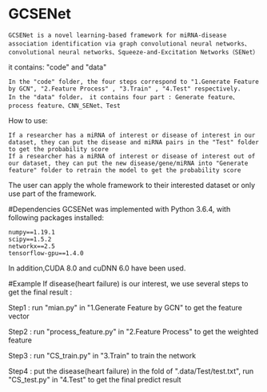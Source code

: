 ﻿# GCSENet

    GCSENet is a novel learning-based framework for miRNA-disease association identification via graph convolutional neural networks、convolutional neural networks、Squeeze-and-Excitation Networks（SENet）

it contains: "code" and "data"

    In the "code" folder, the four steps correspond to "1.Generate Feature by GCN", "2.Feature Process" , "3.Train" , "4.Test" respectively.
    In the "data" folder， it contains four part : Generate feature、process feature、CNN_SENet、Test
How to use:

    If a researcher has a miRNA of interest or disease of interest in our dataset, they can put the disease and miRNA pairs in the "Test" folder to get the probability score
    If a researcher has a miRNA of interest or disease of interest out of our dataset, they can put the new disease/gene/miRNA into "Generate feature" folder to retrain the model to get the probability score

The user can apply the whole framework to their interested dataset or only use part of the framework.

#Dependencies
GCSENet was implemented with Python 3.6.4, with following packages installed:

    numpy==1.19.1
    scipy==1.5.2
    networkx==2.5
    tensorflow-gpu==1.4.0

In addition,CUDA 8.0 and cuDNN 6.0 have been used.

#Example
If disease(heart failure) is our interest, we use several steps to get the final result :

Step1 : run "mian.py" in "1.Generate Feature by GCN" to get the feature vector

Step2 : run "process_feature.py" in "2.Feature Process" to get the weighted feature

Step3 : run "CS_train.py" in "3.Train" to train the network

Step4 : put the disease(heart failure) in the fold of ".data/Test/test.txt", run "CS_test.py" in "4.Test" to get the final predict result

